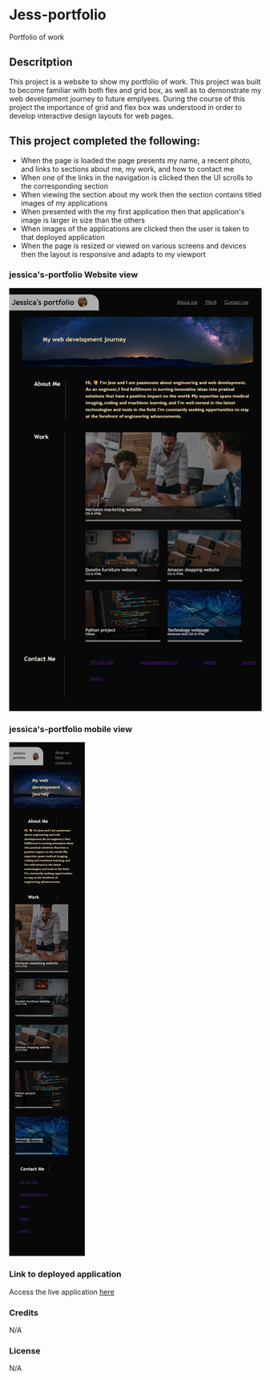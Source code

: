 # Jess-portfolio
Portfolio of work 


## Descritption
This project is a website to show my portfolio of work. This project was built to become familiar with both flex and grid box, as well as to demonstrate my web development journey to future emplyees. During the course of this project the importance of grid and flex box was understood in order to develop interactive design layouts for web pages. 

## This project completed the following:  
* When the page is loaded the page presents my name, a recent photo, and links to sections about me, my work, and how to contact me
* When one of the links in the navigation is clicked then the UI scrolls to the corresponding section
* When viewing the section about my work then the section contains titled images of my applications
* When presented with the my first application then that application's image is larger in size than the others
* When images of the applications are clicked then the user is taken to that deployed application
* When the page is resized or viewed on various screens and devices then the layout is responsive and adapts to my viewport

### jessica's-portfolio Website view
![Screenshot of Jessica's portfolio Website view ](images/webpagecomputersize.png)


### jessica's-portfolio mobile view
![Screenshot of Jessica's portfolio mobile view](images/webpagephonesize.png)

### Link to deployed application
Access the live application [here](https://jessi994.github.io/jess-portfolio/)


### Credits

N/A

### License

N/A
